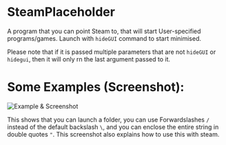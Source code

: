 SteamPlaceholder
================

A program that you can point Steam to, that will start User-specified programs/games. Launch with `hideGUI` command to start minimised.

Please note that if it is passed multiple parameters that are not `hideGUI` or `hidegui`, then it will only rn the last argument passed to it.

Some Examples (Screenshot):
===========================

![Example & Screenshot](http://walkman100.github.io/Walkman/Images/SteamPlaceholderScreenshotExample.png "Example & Screenshot")

This shows that you can launch a folder, you can use Forwardslashes `/` instead of the default backslash `\`, and you can enclose the entire string in double quotes `"`. This screenshot also explains how to use this with steam.
